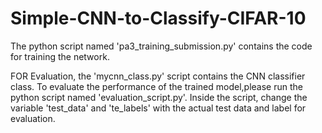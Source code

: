 # Simple-CNN-to-Classify-CIFAR-10
The python script named 'pa3_training_submission.py' contains
the code for training the network.

FOR Evaluation,
the 'mycnn_class.py' script contains the CNN classifier class. To evaluate the performance 
of the trained model,please run the python script named 'evaluation_script.py'. Inside the script,
change the variable 'test_data' and 'te_labels' with the actual test data and label for evaluation.
